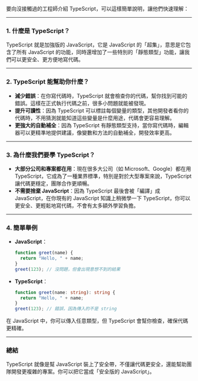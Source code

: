 要向沒接觸過的工程師介紹 TypeScript，可以這樣簡單說明，讓他們快速理解：

---

### 1. **什麼是 TypeScript？**
   TypeScript 就是加強版的 JavaScript，它是 JavaScript 的「超集」，意思是它包含了所有 JavaScript 的功能，同時還增加了一些特別的「靜態類型」功能，讓我們可以更安全、更方便地寫代碼。

---

### 2. **TypeScript 能幫助你什麼？**
   - **減少錯誤**：在你寫代碼時，TypeScript 就會檢查你的代碼，幫你找到可能的錯誤。這樣在正式執行代碼之前，很多小問題就能被發現。
   - **提升可讀性**：因為 TypeScript 可以標註每個變量的類型，其他開發者看你的代碼時，不用猜測就能知道這些變量是什麼用途，代碼會更容易理解。
   - **更強大的自動補全**：因為 TypeScript 有靜態類型支持，當你寫代碼時，編輯器可以更精準地提供建議，像變數和方法的自動補全，開發效率更高。

---

### 3. **為什麼我們要學 TypeScript？**
   - **大部分公司和專案都在用**：現在很多大公司（如 Microsoft、Google）都在用 TypeScript，它成為了一種業界標準，特別是對於大型專案來說，TypeScript 讓代碼更穩定，團隊合作更順暢。
   - **不需要捨棄 JavaScript**：因為 TypeScript 最後會被「編譯」成 JavaScript，在你現有的 JavaScript 知識上稍微學一下 TypeScript，你可以更安全、更輕鬆地寫代碼，不會有太多額外學習負擔。

---

### 4. **簡單舉例**

   - **JavaScript**：
     ```javascript
     function greet(name) {
       return "Hello, " + name;
     }
     greet(123); // 沒問題，但會出現意想不到的結果
     ```
   
   - **TypeScript**：
     ```typescript
     function greet(name: string): string {
       return "Hello, " + name;
     }
     greet(123); // 錯誤，因為傳入的不是 string
     ```
     
   在 JavaScript 中，你可以傳入任意類型，但 TypeScript 會幫你檢查，確保代碼更精確。

---

### 總結

TypeScript 就像是幫 JavaScript 裝上了安全帶，不僅讓代碼更安全，還能幫助團隊開發更複雜的專案。你可以把它當成「安全版的 JavaScript」。